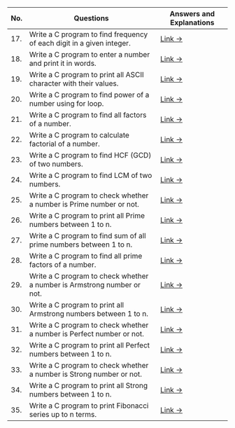 | No. | Questions                                                               | Answers and Explanations                      |
|-----|-------------------------------------------------------------------------|-----------------------------------------------|
| 17. | Write a C program to find frequency of each digit in a given integer.   | [Link -> ](/src/4_Day/Answers/Question_17.md) |
| 18. | Write a C program to enter a number and print it in words.              | [Link -> ](/src/4_Day/Answers/Question_18.md) |                                                                       
| 19. | Write a C program to print all ASCII character with their values.       | [Link -> ](/src/4_Day/Answers/Question_19.md) |                        
| 20. | Write a C program to find power of a number using for loop.             | [Link -> ](/src/4_Day/Answers/Question_20.md) |                                               
| 21. | Write a C program to find all factors of a number.                      | [Link -> ](/src/4_Day/Answers/Question_21.md) |                                              
| 22. | Write a C program to calculate factorial of a number.                   | [Link -> ](/src/4_Day/Answers/Question_22.md) |
| 23. | Write a C program to find HCF (GCD) of two numbers.                     | [Link -> ](/src/4_Day/Answers/Question_23.md) |
| 24. | Write a C program to find LCM of two numbers.                           | [Link -> ](/src/4_Day/Answers/Question_24.md) |
| 25. | Write a C program to check whether a number is Prime number or not.     | [Link -> ](/src/4_Day/Answers/Question_25.md) |
| 26. | Write a C program to print all Prime numbers between 1 to n.            | [Link -> ](/src/4_Day/Answers/Question_26.md) |
| 27. | Write a C program to find sum of all prime numbers between 1 to n.      | [Link -> ](/src/4_Day/Answers/Question_27.md) |
| 28. | Write a C program to find all prime factors of a number.                | [Link -> ](/src/4_Day/Answers/Question_28.md) |
| 29. | Write a C program to check whether a number is Armstrong number or not. | [Link -> ](/src/4_Day/Answers/Question_29.md) |
| 30. | Write a C program to print all Armstrong numbers between 1 to n.        | [Link -> ](/src/4_Day/Answers/Question_30.md) |
| 31. | Write a C program to check whether a number is Perfect number or not.   | [Link -> ](/src/4_Day/Answers/Question_31.md) |
| 32. | Write a C program to print all Perfect numbers between 1 to n.          | [Link -> ](/src/4_Day/Answers/Question_32.md) |
| 33. | Write a C program to check whether a number is Strong number or not.    | [Link -> ](/src/4_Day/Answers/Question_33.md) |
| 34. | Write a C program to print all Strong numbers between 1 to n.           | [Link -> ](/src/4_Day/Answers/Question_34.md) |
| 35. | Write a C program to print Fibonacci series up to n terms.              | [Link -> ](/src/4_Day/Answers/Question_35.md) |
